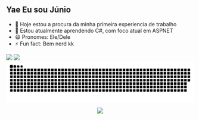 ## Yae Eu sou Júnio



- 🔭 Hoje estou a procura da minha primeira experiencia de trabalho
- 🌱 Estou atualmente aprendendo C#, com foco atual em ASPNET
- 😄 Pronomes: Ele/Dele
- ⚡ Fun fact: Bem nerd kk

<img width="42%" src="https://github-readme-stats.vercel.app/api?username=Ernesto-Junior&show_icons=true&theme=synthwave" />
 <img width="42%" src="https://github-readme-stats.vercel.app/api/top-langs/?username=Ernesto-Junior&show_icons=true&theme=synthwave" />
<picture align="center">
  <source media="(prefers-color-scheme: dark)" srcset="https://raw.githubusercontent.com/Ernesto-Junior/Ernesto-Junior/output/github-contribution-grid-snake-dark.svg">
  <source media="(prefers-color-scheme: light)" srcset="https://raw.githubusercontent.com/Ernesto-Junior/Ernesto-Junior/output/github-contribution-grid-snake-dark.svg">
  <img align="center" alt="github contribution grid snake animation" src="https://raw.githubusercontent.com/Ernesto-Junior/Ernesto-Junior/output/github-contribution-grid-snake.svg">
</picture>
 <p align="center">
  <a href="https://skillicons.dev">
    <img src="https://skillicons.dev/icons?i=git,cs,html,css" />
  </a>
</p>

